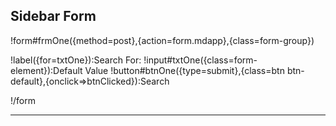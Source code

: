﻿---
copyright:
  start: 2021
  owner: Gateway Programming School, Inc.
view: MDS.TestSite.Mvc.IFormView
controller: MDS.TestSite.Mvc.FormController
---

## Sidebar Form

!form#frmOne({method=post},{action=form.mdapp},{class=form-group})

!label({for=txtOne}):Search For:
!input#txtOne({class=form-element}):Default Value
!button#btnOne({type=submit},{class=btn btn-default},{onclick=>btnClicked}):Search

!/form

---